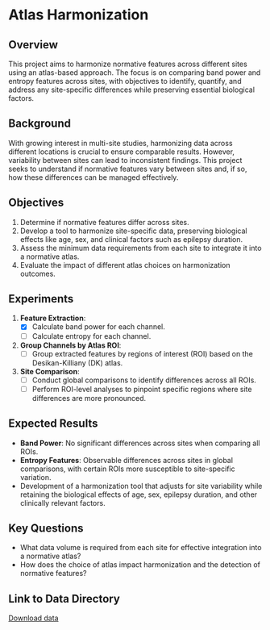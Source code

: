 # Atlas Harmonization

## Overview

This project aims to harmonize normative features across different sites using an atlas-based approach. The focus is on comparing band power and entropy features across sites, with objectives to identify, quantify, and address any site-specific differences while preserving essential biological factors.

## Background

With growing interest in multi-site studies, harmonizing data across different locations is crucial to ensure comparable results. However, variability between sites can lead to inconsistent findings. This project seeks to understand if normative features vary between sites and, if so, how these differences can be managed effectively.

## Objectives

1. Determine if normative features differ across sites.
2. Develop a tool to harmonize site-specific data, preserving biological effects like age, sex, and clinical factors such as epilepsy duration.
3. Assess the minimum data requirements from each site to integrate it into a normative atlas.
4. Evaluate the impact of different atlas choices on harmonization outcomes.

## Experiments

1. **Feature Extraction**:
   - [X] Calculate band power for each channel.
   - [ ] Calculate entropy for each channel.
  
2. **Group Channels by Atlas ROI**:
   - [ ] Group extracted features by regions of interest (ROI) based on the Desikan-Killiany (DK) atlas.

3. **Site Comparison**:
   - [ ] Conduct global comparisons to identify differences across all ROIs.
   - [ ] Perform ROI-level analyses to pinpoint specific regions where site differences are more pronounced.

## Expected Results

- **Band Power**: No significant differences across sites when comparing all ROIs.
- **Entropy Features**: Observable differences across sites in global comparisons, with certain ROIs more susceptible to site-specific variation.
- Development of a harmonization tool that adjusts for site variability while retaining the biological effects of age, sex, epilepsy duration, and other clinically relevant factors.

## Key Questions

- What data volume is required from each site for effective integration into a normative atlas?
- How does the choice of atlas impact harmonization and the detection of normative features?

## Link to Data Directory

[Download data](https://www.dropbox.com/scl/fo/3hcxkmynqkcf3k390vsa6/ADu3RtbznQOfw-W_2rhm9Vs?rlkey=t44tdyu89j4ipc7mpn96cpsbf&dl=0)